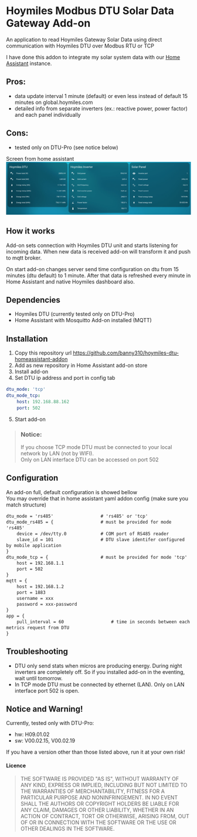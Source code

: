 
# Hoymiles Modbus DTU Solar Data Gateway Add-on

An application to read Hoymiles Gateway Solar Data using direct communication with Hoymiles DTU over Modbus RTU or TCP

I have done this addon to integrate my solar system data with our [Home Assistant](https://www.home-assistant.io/) instance.

## Pros:
- data update interval 1 minute (default) or even less instead of default 15 minutes on global.hoymiles.com
- detailed info from separate inverters (ex.: reactive power, power factor) and each panel individually

## Cons:
- tested only on DTU-Pro (see notice below)

Screen from home assistant
<img src="https://github.com/banny310/hoymiles-dtu-homeassistant-addon/raw/master/img/dtu_ha.png" alt="" width="800" />

## How it works

Add-on sets connection with Hoymiles DTU unit and starts listening for incoming data.
When new data is received add-on will transform it and push to mqtt broker.

On start add-on changes server send time configuration on dtu from 15 minutes (dtu default) to 1 minute.
After that data is refreshed every minute in Home Assistant and native Hoymiles dashboard also.

## Dependencies

- Hoymiles DTU (currently tested only on DTU-Pro)
- Home Assistant with Mosquitto Add-on installed (MQTT)

## Installation

1. Copy this repository url https://github.com/banny310/hoymiles-dtu-homeassistant-addon
2. Add as new repository in Home Assistant add-on store
3. Install add-on
4. Set DTU ip address and port in config tab
```yaml
dtu_mode: 'tcp'
dtu_mode_tcp:
    host: 192.168.88.162
    port: 502
```
5. Start add-on

> ### Notice:
> If you choose TCP mode
> DTU must be connected to your local network by LAN (not by WIFI).\
> Only on LAN interface DTU can be accessed on port 502

## Configuration

An add-on full, default configuration is showed bellow\
You may override that in home assistant yaml addon config (make sure you match structure)
```
dtu_mode = 'rs485'                  # 'rs485' or 'tcp'
dtu_mode_rs485 = {                  # must be provided for mode 'rs485'
    device = /dev/tty.0             # COM port of RS485 reader
    slave_id = 101                  # DTU slave identifer configured by mobile application
}
dtu_mode_tcp = {                    # must be provided for mode 'tcp'
    host = 192.168.1.1
    port = 502
}
mqtt = {
    host = 192.168.1.2
    port = 1883
    username = xxx
    password = xxx-password
}
app = {
    pull_interval = 60                  # time in seconds between each metrics request from DTU
}
```

## Troubleshooting

- DTU only send stats when micros are producing energy. During night inverters are completely off. So if you installed add-on in the eventing, wait until tomorrow.
- In TCP mode DTU must be connected by ethernet (LAN). Only on LAN interface port 502 is open.

## Notice and Warning!

Currently, tested only with DTU-Pro:
- hw: H09.01.02 
- sw: V00.02.15, V00.02.19

If you have a version other than those listed above, run it at your own risk!

#### Licence

> THE SOFTWARE IS PROVIDED "AS IS", WITHOUT WARRANTY OF ANY KIND, EXPRESS OR IMPLIED, INCLUDING BUT NOT LIMITED TO THE WARRANTIES OF MERCHANTABILITY, FITNESS FOR A PARTICULAR PURPOSE AND NONINFRINGEMENT. IN NO EVENT SHALL THE AUTHORS OR COPYRIGHT HOLDERS BE LIABLE FOR ANY CLAIM, DAMAGES OR OTHER LIABILITY, WHETHER IN AN ACTION OF CONTRACT, TORT OR OTHERWISE, ARISING FROM, OUT OF OR IN CONNECTION WITH THE SOFTWARE OR THE USE OR OTHER DEALINGS IN THE SOFTWARE.
